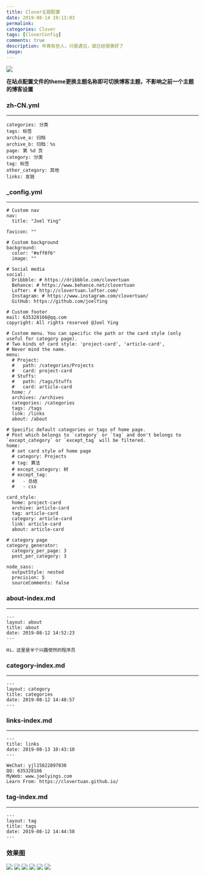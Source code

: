 ```yaml
---
title: Clover主题配置
date: 2019-08-14 19:13:03
permalink:
categories: Clover
tags: [CloverConfig]
comments: true
description: 毕竟有些人，只是遇见，就已经很美好了
image: 
---
```

<img class="joel-img" src="http://pw407zrf4.bkt.clouddn.com/20190827-29.jpg" >

<!-- more -->

**在站点配置文件的theme更换主题名称即可切换博客主题，不影响之前一个主题的博客设置**

### zh-CN.yml
---
```
categories: 分类
tags: 标签
archive_a: 归档
archive_b: 归档：%s
page: 第 %d 页
category: 分类
tag: 标签
other_category: 其他
links: 友链
```

### _config.yml
---
```
# Custom nav
nav:
  title: "Joel Ying"

favicon: ""

# Custom background
background:
  color: "#eff0f6"
  image: ""

# Social media
social:
  Dribbble: # https://dribbble.com/clovertuan
  Behance: # https://www.behance.net/clovertuan
  Lofter: # http://clovertuan.lofter.com/
  Instagram: # https://www.instagram.com/clovertuan/
  GitHub: https://github.com/joelYing

# Custom footer
mail: 635328166@qq.com
copyright: All rights reserved @Joel Ying

# Custom menu. You can specific the path or the card style (only useful for category page).
# Two kinds of card style: 'project-card', 'article-card',
# Never mind the name.
menu:
  # Project:
  #   path: /categories/Projects
  #   card: project-card
  # Stuffs:
  #   path: /tags/Stuffs
  #   card: article-card
  home: /
  archives: /archives
  categories: /categories
  tags: /tags
  link: /links
  about: /about

# Specific default categories or tags of home page.
# Post which belongs to `category` or `tag` and don't belongs to `except_category` or `except_tag` will be filtered.
home:
  # set card style of home page
  # category: Projects
  # tag: 算法
  # except_category: 树
  # except_tag:
  #   - 总结
  #   - css

card_style:
  home: project-card
  archive: article-card
  tag: article-card
  category: article-card
  link: article-card
  about: article-card

# category page
category_generator:
  category_per_page: 3
  post_per_category: 3

node_sass:
  outputStyle: nested
  precision: 5
  sourceComments: false
```

### about-index.md
---
```
---
layout: about
title: about
date: 2019-08-12 14:52:23
---

Hi，这里是半个兴趣使然的程序员

```

### category-index.md
---
```
---
layout: category
title: categories
date: 2019-08-12 14:48:57
---

```

### links-index.md
---
```
---
title: links
date: 2019-08-13 10:43:10
---

WeChat: yjl15822897030
QQ: 635328166
MyWeb: www.joelyings.com
Learn From: https://clovertuan.github.io/
```

### tag-index.md
---
```
---
layout: tag
title: tags
date: 2019-08-12 14:44:58
---

```

### 效果图
![](http://pw407zrf4.bkt.clouddn.com/clover1.png)
![](http://pw407zrf4.bkt.clouddn.com/clover2.png)
![](http://pw407zrf4.bkt.clouddn.com/clover3.png)
![](http://pw407zrf4.bkt.clouddn.com/clover4.png)
![](http://pw407zrf4.bkt.clouddn.com/clover5.png)
![](http://pw407zrf4.bkt.clouddn.com/clover6.png)